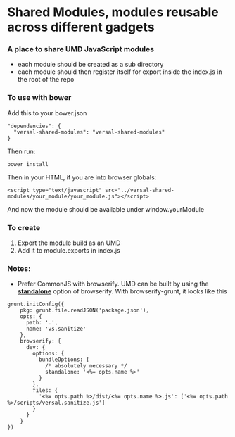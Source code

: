 # Shared Modules, modules reusable across different gadgets

### A place to share UMD JavaScript modules
- each module should be created as a sub directory
- each module should then register itself for export inside the index.js in the root of the repo

### To use with bower
Add this to your bower.json
```
"dependencies": {
  "versal-shared-modules": "versal-shared-modules"
}
```

Then run:

```
bower install
```

Then in your HTML, if you are into browser globals:

```
<script type="text/javascript" src="../versal-shared-modules/your_module/your_module.js"></script>
```

And now the module should be available under window.yourModule


### To create
1. Export the module build as an UMD
2. Add it to module.exports in index.js

### Notes:
- Prefer CommonJS with browserify. UMD can be built by using the [**standalone**](https://github.com/substack/node-browserify#usage) option of browserify. With browserify-grunt, it looks like this
```
grunt.initConfig({
    pkg: grunt.file.readJSON('package.json'),
    opts: {
      path: '.',
      name: 'vs.sanitize'
    },
    browserify: {
      dev: {
        options: {
          bundleOptions: {
            /* absolutely necessary */
            standalone: '<%= opts.name %>'
          }
        },
        files: {
          '<%= opts.path %>/dist/<%= opts.name %>.js': ['<%= opts.path %>/scripts/versal.sanitize.js']
        }
      }
    }
})
```

